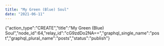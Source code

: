 ```yaml
---
title: "My Green (Blue) Soul"
date: "2021-06-11"
---
```


{"action\_type":"CREATE","title":"My Green (Blue) Soul","node\_id":64,"relay\_id":"cG9zdDo2NA==","graphql\_single\_name":"post","graphql\_plural\_name":"posts","status":"publish"}

